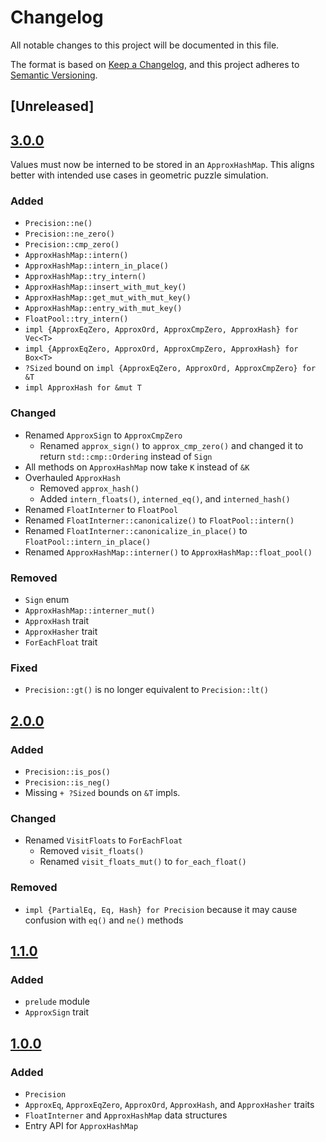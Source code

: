 # Changelog

All notable changes to this project will be documented in this file.

The format is based on [Keep a Changelog](https://keepachangelog.com/en/1.1.0/),
and this project adheres to [Semantic Versioning](https://semver.org/spec/v2.0.0.html).

## [Unreleased]

## [3.0.0]

Values must now be interned to be stored in an `ApproxHashMap`. This aligns better with intended use cases in geometric puzzle simulation.

### Added

- `Precision::ne()`
- `Precision::ne_zero()`
- `Precision::cmp_zero()`
- `ApproxHashMap::intern()`
- `ApproxHashMap::intern_in_place()`
- `ApproxHashMap::try_intern()`
- `ApproxHashMap::insert_with_mut_key()`
- `ApproxHashMap::get_mut_with_mut_key()`
- `ApproxHashMap::entry_with_mut_key()`
- `FloatPool::try_intern()`
- `impl {ApproxEqZero, ApproxOrd, ApproxCmpZero, ApproxHash} for Vec<T>`
- `impl {ApproxEqZero, ApproxOrd, ApproxCmpZero, ApproxHash} for Box<T>`
- `?Sized` bound on `impl {ApproxEqZero, ApproxOrd, ApproxCmpZero} for &T`
- `impl ApproxHash for &mut T`

### Changed

- Renamed `ApproxSign` to `ApproxCmpZero`
  - Renamed `approx_sign()` to `approx_cmp_zero()` and changed it to return `std::cmp::Ordering` instead of `Sign`
- All methods on `ApproxHashMap` now take `K` instead of `&K`
- Overhauled `ApproxHash`
  - Removed `approx_hash()`
  - Added `intern_floats()`, `interned_eq()`, and `interned_hash()`
- Renamed `FloatInterner` to `FloatPool`
- Renamed `FloatInterner::canonicalize()` to `FloatPool::intern()`
- Renamed `FloatInterner::canonicalize_in_place()` to `FloatPool::intern_in_place()`
- Renamed `ApproxHashMap::interner()` to `ApproxHashMap::float_pool()`

### Removed

- `Sign` enum
- `ApproxHashMap::interner_mut()`
- `ApproxHash` trait
- `ApproxHasher` trait
- `ForEachFloat` trait

### Fixed

- `Precision::gt()` is no longer equivalent to `Precision::lt()`

## [2.0.0]

### Added

- `Precision::is_pos()`
- `Precision::is_neg()`
- Missing `+ ?Sized` bounds on `&T` impls.

### Changed

- Renamed `VisitFloats` to `ForEachFloat`
  - Removed `visit_floats()`
  - Renamed `visit_floats_mut()` to `for_each_float()`

### Removed

- `impl {PartialEq, Eq, Hash} for Precision` because it may cause confusion with `eq()` and `ne()` methods

## [1.1.0]

### Added

- `prelude` module
- `ApproxSign` trait

## [1.0.0]

### Added

- `Precision`
- `ApproxEq`, `ApproxEqZero`, `ApproxOrd`, `ApproxHash`, and `ApproxHasher` traits
- `FloatInterner` and `ApproxHashMap` data structures
- Entry API for `ApproxHashMap`

[3.0.0]: https://github.com/HactarCE/approx_collections/compare/v2.0.0...v3.0.0
[2.0.0]: https://github.com/HactarCE/approx_collections/compare/v1.1.0...v2.0.0
[1.1.0]: https://github.com/HactarCE/approx_collections/compare/v1.0.0...v1.1.0
[1.0.0]: https://github.com/HactarCE/approx_collections/releases/tag/v1.0.0
